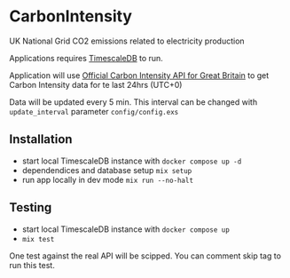 # CarbonIntensity

UK National Grid CO2 emissions related to electricity production

Applications requires [TimescaleDB](https://www.timescale.com/) to run.

Application will use [Official Carbon Intensity API for Great Britain](https://carbon-intensity.github.io/api-definitions/#carbon-intensity-api-v2-0-0) to get Carbon Intensity data for te last 24hrs (UTC+0)

Data will be updated every 5 min. This interval can be changed with `update_interval` parameter `config/config.exs`

## Installation

- start local TimescaleDB instance with `docker compose up -d`
- dependendices and database setup `mix setup`
- run app locally in dev mode `mix run --no-halt`

## Testing

- start local TimescaleDB instance with `docker compose up`
- `mix test`

One test against the real API will be scipped. You can comment skip tag to run this test.


